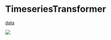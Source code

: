 # TimeseriesTransformer


[data](https://finance.yahoo.com/quote/IBM/history?period1=950400&period2=1594512000&interval=1d&filter=history&frequency=1d)







![](https://www.kaggleusercontent.com/kf/38613413/eyJhbGciOiJkaXIiLCJlbmMiOiJBMTI4Q0JDLUhTMjU2In0..c4PyLeyUb6WpvDWjAr71Hw.3dv81XlePKJe8SXH34JOJvXbEE7g19kyszaKlwzEynHTFlRz19xNBTAz8BzEg1nE_XvGW9daomfuQwo2P9q5n3nol48AvlmH9t5cAFmwf2CAms89mhD-S5oxdyQoTeHXw5pXEF_y_4hBIVcJHc_r7Ou8u9UZ9TzRe7O81SZlXEdX9rEZEBnZyZXwhVvdhr6ORks-6mO2kScj0rW6VdaBzGXJvF7xwNwmZwPvjyvfHut2ljzLPXzkThQK7ti5fX6RsLLPftr52jWdk9J18_Xbf9L6gwlJHJS-KVechNO8TFMJsO8JQPDgnx-KCcUKR2cE2Ixw2pJj0Sw8FgGtLLWhNePBnftDq8Ll159QGI14BrVSNmHz_WTxoBR4bXu88ocOdRxYqDbDuyRrMZvdV7H42QgWR0qeg1LjAtVbQBaWEjDielMOxac-uGQpHkG9XGxMB9toY6uvSSuVYvqFuBXjvfXyyosj9c6M3aJOkzNABARu3K3ZqMcL93MyuuT0ltSI-_MzQabh30CWBQzy0KoXh-gbWGScbh8KkrBYmFceEqaq-DjP8be0oCdlwlN9QqOoGMKZZgsBVwhlQuoW0Tan9GvuRDBK4KLpdX9OPljzkAPJI7T6pbmBz8PqoQcAoiXcAQGoGXS6ym0WHbnQXg6TothoeYknQRMTpae4Zhm9WjA.FArsvTP1M8VY2gQxDTkV7w/__results___files/__results___27_1.png)

